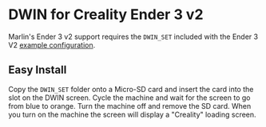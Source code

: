 # DWIN for Creality Ender 3 v2

Marlin's Ender 3 v2 support requires the `DWIN_SET` included with the Ender 3 V2 [example configuration](https://github.com/MarlinFirmware/Configurations/tree/bugfix-2.0.x/config/examples/Creality/Ender-3%20V2).

## Easy Install

Copy the `DWIN_SET` folder onto a Micro-SD card and insert the card into the slot on the DWIN screen. Cycle the machine and wait for the screen to go from blue to orange. Turn the machine off and remove the SD card. When you turn on the machine the screen will display a "Creality" loading screen.
